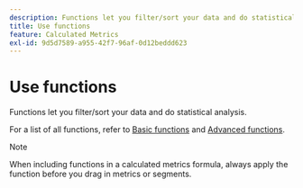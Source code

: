 ```yaml
---
description: Functions let you filter/sort your data and do statistical analysis.
title: Use functions
feature: Calculated Metrics
exl-id: 9d5d7589-a955-42f7-96af-0d12beddd623
---
```

# Use functions

Functions let you filter/sort your data and do statistical analysis.

For a list of all functions, refer to [Basic functions](/help/components/c-calcmetrics/cm-reference/cm-functions.md) and [Advanced functions](/help/components/c-calcmetrics/cm-reference/cm-adv-functions.md).

>[!NOTE]
>
>When including functions in a calculated metrics formula, always apply the function before you drag in metrics or segments.

<!-- OUTDATED VIDEO 
Watch this [video](https://youtu.be/SSyWvomnewI) to understand the use of functions.
-->